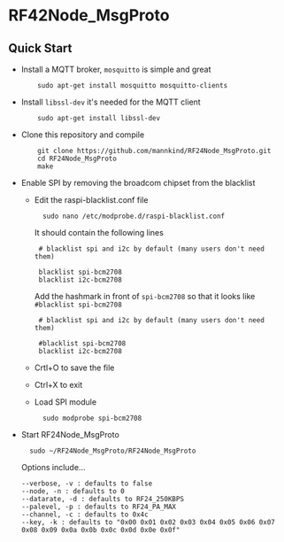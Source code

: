 # RF42Node_MsgProto

## Quick Start

* Install a MQTT broker, `mosquitto` is simple and great

          sudo apt-get install mosquitto mosquitto-clients

* Install `libssl-dev` it's needed for the MQTT client

          sudo apt-get install libssl-dev

* Clone this repository and compile

          git clone https://github.com/mannkind/RF24Node_MsgProto.git
          cd RF24Node_MsgProto
          make

* Enable SPI by removing the broadcom chipset from the blacklist
  * Edit the raspi-blacklist.conf file

          sudo nano /etc/modprobe.d/raspi-blacklist.conf

    It should contain the following lines

         # blacklist spi and i2c by default (many users don't need them)

         blacklist spi-bcm2708
         blacklist i2c-bcm2708
    
    Add the hashmark in front of `spi-bcm2708` so that it looks like `#blacklist spi-bcm2708`
    
         # blacklist spi and i2c by default (many users don't need them)

         #blacklist spi-bcm2708
         blacklist i2c-bcm2708

  * Crtl+O to save the file
  * Ctrl+X to exit
  * Load SPI module

          sudo modprobe spi-bcm2708
    
* Start RF24Node_MsgProto

        sudo ~/RF24Node_MsgProto/RF24Node_MsgProto

  Options include...
  
      --verbose, -v : defaults to false  
      --node, -n : defaults to 0  
      --datarate, -d : defaults to RF24_250KBPS   
      --palevel, -p : defaults to RF24_PA_MAX  
      --channel, -c : defaults to 0x4c  
      --key, -k : defaults to "0x00 0x01 0x02 0x03 0x04 0x05 0x06 0x07 0x08 0x09 0x0a 0x0b 0x0c 0x0d 0x0e 0x0f"  
